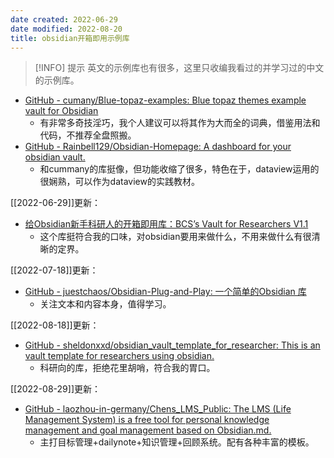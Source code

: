 ```yaml
---
date created: 2022-06-29
date modified: 2022-08-20
title: obsidian开箱即用示例库
---
```


> [!INFO] 提示 
> 英文的示例库也有很多，这里只收编我看过的并学习过的中文的示例库。

- [GitHub - cumany/Blue-topaz-examples: Blue topaz themes example vault for Obsidian](https://github.com/cumany/Blue-topaz-examples)
	- 有非常多奇技淫巧，我个人建议可以将其作为大而全的词典，借鉴用法和代码，不推荐全盘照搬。
- [GitHub - Rainbell129/Obsidian-Homepage: A dashboard for your obsidian vault.](https://github.com/Rainbell129/Obsidian-Homepage)
	- 和cummany的库挺像，但功能收缩了很多，特色在于，dataview运用的很娴熟，可以作为dataview的实践教材。

[[2022-06-29]]更新：

- [给Obsidian新手科研人的开箱即用库：BCS’s Vault for Researchers V1.1](https://forum-zh.obsidian.md/t/topic/8114)
	- 这个库挺符合我的口味，对obsidian要用来做什么，不用来做什么有很清晰的定界。

[[2022-07-18]]更新：

- [GitHub - juestchaos/Obsidian-Plug-and-Play: 一个简单的Obsidian 库](https://github.com/juestchaos/Obsidian-Plug-and-Play)
	- 关注文本和内容本身，值得学习。

[[2022-08-18]]更新：

- [GitHub - sheldonxxd/obsidian_vault_template_for_researcher: This is an vault template for researchers using obsidian.](https://github.com/sheldonxxd/obsidian_vault_template_for_researcher)
	- 科研向的库，拒绝花里胡哨，符合我的胃口。

[[2022-08-29]]更新：
- [GitHub - laozhou-in-germany/Chens_LMS_Public: The LMS (Life Management System) is a free tool for personal knowledge management and goal management based on Obsidian.md.](https://github.com/laozhou-in-germany/Chens_LMS_Public)
	- 主打目标管理+dailynote+知识管理+回顾系统。配有各种丰富的模板。
